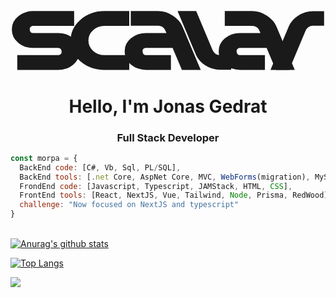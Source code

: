 
<h1 align="center">
<svg fill="none" viewBox="0 0 790 154" xmlns="http://www.w3.org/2000/svg">
<path fill='currentColor' fillOpacity='90%' d="m 48.15657,48.209116 q 0,10.729484 8.721352,10.729484 h 62.456128 q 22.22538,0 37.69875,13.061982 15.7547,13.061982 15.7547,31.488708 v 3.26549 q 0,18.42673 -15.7547,31.48871 -15.47337,13.06198 -37.69875,13.06198 H 16.928505 v -37.0867 H 119.33405 q 3.65734,0 6.18935,-2.09924 2.81334,-2.3325 2.81334,-5.36475 0,-10.729482 -9.00269,-10.729482 H 56.877922 q -21.944046,0 -37.698746,-13.061981 Q 3.4244769,69.901335 3.4244769,51.474611 v -3.265495 q 0,-18.426725 15.7546991,-31.488706 Q 34.933876,3.6584282 56.877922,3.6584282 H 159.5648 V 40.745126 H 56.877922 q -3.376007,0 -6.189347,2.332497 -2.532005,2.099247 -2.532005,5.131493 z" />
<path fill='currentColor' fillOpacity='70%' d="m 150.65261,77.569044 q 0,30.555706 24.75739,52.247926 25.03872,21.45897 59.92412,21.45897 h 62.45613 v -37.0867 h -62.45613 q -16.5987,0 -28.41472,-10.72948 -11.53469,-10.729487 -11.53469,-25.890716 0,-15.161229 11.53469,-25.890714 11.81602,-10.962734 28.41472,-10.962734 h 62.45613 V 3.6288979 h -62.45613 q -34.8854,0 -59.92412,21.6922191 -24.75739,21.69222 -24.75739,52.247927 z" />
<path fill='currentColor' fillOpacity='85%' d="m 339.8742,95.833948 q -3.37601,0 -6.18935,2.332497 -2.532,2.099245 -2.532,5.131495 0,10.72948 8.72135,10.72948 h 62.45613 v 37.0867 H 339.8742 q -21.94405,0 -37.69875,-13.06198 -15.7547,-13.06198 -15.7547,-31.25546 v -3.49874 q 0,-18.426727 15.7547,-31.488708 15.7547,-13.061982 37.69875,-13.061982 h 51.20277 q -3.65734,-9.096737 -6.75201,-12.595482 -5.34535,-5.597992 -14.34803,-5.597992 H 301.61279 V 3.4670779 h 68.36414 q 19.69337,0 37.41741,11.6624841 16.88003,10.962734 23.63205,26.823712 l 46.13876,109.160846 h -47.2641 L 406.55034,95.833948 Z" />
<path fill='currentColor' fillOpacity='80%' d="m 465.68252,3.3747579 40.79342,97.4983621 q 5.90801,13.52848 18.84937,13.52848 h 28.13339 v 36.6202 h -28.13339 q -19.41204,0 -36.57341,-10.96273 -16.88004,-11.19599 -23.63205,-26.82372 L 418.98109,3.3747579 Z" />
<path fill='currentColor' fillOpacity='70%' d="m 575.68581,95.926258 q -3.37601,0 -6.18934,2.332497 -2.53201,2.099245 -2.53201,5.131495 0,10.72948 8.72135,10.72948 h 62.45613 v 37.0867 h -62.45613 q -21.94404,0 -37.69874,-13.06198 -15.7547,-13.06198 -15.7547,-31.25546 v -3.49874 q 0,-18.426727 15.7547,-31.488708 15.7547,-13.061982 37.69874,-13.061982 h 51.20278 q -3.65735,-9.096737 -6.75202,-12.595482 -5.34534,-5.597992 -14.34803,-5.597992 H 537.4244 V 3.5593879 h 68.36414 q 19.69338,0 37.41741,11.6624841 16.88004,10.962734 23.63205,26.823712 L 712.97676,151.20643 H 665.71267 L 642.36195,95.926258 Z" />
<path fill='currentColor' fillOpacity='85%' d="m 698.75619,151.41132 40.79342,-97.498363 q 5.90801,-13.528481 18.84937,-13.528481 h 28.13339 V 3.7642779 h -28.13339 q -19.41204,0 -36.57341,11.1959841 -16.88004,10.962735 -23.63205,26.590463 L 652.05476,151.41132 Z" />
</svg>
</h1>

<h1 align="center">
   Hello, I'm Jonas Gedrat
</h1>

<h3 align="center">Full Stack  Developer</h3>

```javascript
const morpa = {
  BackEnd code: [C#, Vb, Sql, PL/SQL],
  BackEnd tools: [.net Core, AspNet Core, MVC, WebForms(migration), MySql, MSSQL, Oracle],  
  FrondEnd code: [Javascript, Typescript, JAMStack, HTML, CSS],
  FrontEnd tools: [React, NextJS, Vue, Tailwind, Node, Prisma, RedWood],  
  challenge: "Now focused on NextJS and typescript"
}
```

<br/>[![Anurag's github stats](https://github-readme-stats.vercel.app/api?username=scalarerpa&count_private=true&count_private=true&theme=tokyonight&show_icons=true)](https://github.com/anuraghazra/github-readme-stats)

[![Top Langs](https://github-readme-stats.vercel.app/api/top-langs/?username=scalarerp&layout=compact&theme=tokyonight)](https://github.com/anuraghazra/github-readme-stats)

![](https://visitor-badge.glitch.me/badge?page_id=scalarerp.scalarerp)

<!-- [![ReadMe Card](https://github-readme-stats.vercel.app/api/pin/?username=scalarerp&repo=scalarerp)](https://github.com/anuraghazra/github-readme-stats) -->



